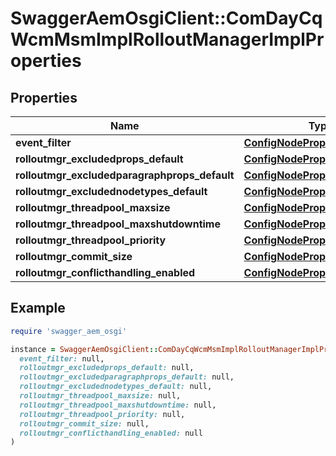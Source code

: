 # SwaggerAemOsgiClient::ComDayCqWcmMsmImplRolloutManagerImplProperties

## Properties

| Name | Type | Description | Notes |
| ---- | ---- | ----------- | ----- |
| **event_filter** | [**ConfigNodePropertyString**](ConfigNodePropertyString.md) |  | [optional] |
| **rolloutmgr_excludedprops_default** | [**ConfigNodePropertyArray**](ConfigNodePropertyArray.md) |  | [optional] |
| **rolloutmgr_excludedparagraphprops_default** | [**ConfigNodePropertyArray**](ConfigNodePropertyArray.md) |  | [optional] |
| **rolloutmgr_excludednodetypes_default** | [**ConfigNodePropertyArray**](ConfigNodePropertyArray.md) |  | [optional] |
| **rolloutmgr_threadpool_maxsize** | [**ConfigNodePropertyInteger**](ConfigNodePropertyInteger.md) |  | [optional] |
| **rolloutmgr_threadpool_maxshutdowntime** | [**ConfigNodePropertyInteger**](ConfigNodePropertyInteger.md) |  | [optional] |
| **rolloutmgr_threadpool_priority** | [**ConfigNodePropertyDropDown**](ConfigNodePropertyDropDown.md) |  | [optional] |
| **rolloutmgr_commit_size** | [**ConfigNodePropertyInteger**](ConfigNodePropertyInteger.md) |  | [optional] |
| **rolloutmgr_conflicthandling_enabled** | [**ConfigNodePropertyBoolean**](ConfigNodePropertyBoolean.md) |  | [optional] |

## Example

```ruby
require 'swagger_aem_osgi'

instance = SwaggerAemOsgiClient::ComDayCqWcmMsmImplRolloutManagerImplProperties.new(
  event_filter: null,
  rolloutmgr_excludedprops_default: null,
  rolloutmgr_excludedparagraphprops_default: null,
  rolloutmgr_excludednodetypes_default: null,
  rolloutmgr_threadpool_maxsize: null,
  rolloutmgr_threadpool_maxshutdowntime: null,
  rolloutmgr_threadpool_priority: null,
  rolloutmgr_commit_size: null,
  rolloutmgr_conflicthandling_enabled: null
)
```


